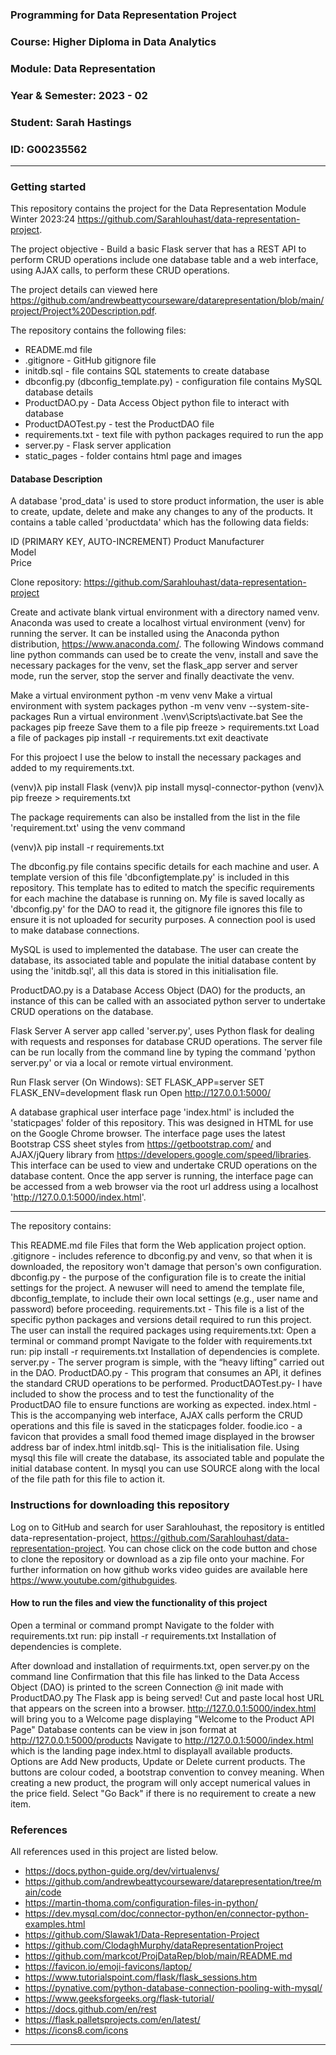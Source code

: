 ### Programming for Data Representation Project
### Course: Higher Diploma in Data Analytics
### Module: Data Representation
### Year & Semester: 2023 - 02
### Student: Sarah Hastings
### ID: G00235562

***

### Getting started
This repository contains the project for the Data Representation Module Winter 2023:24 https://github.com/Sarahlouhast/data-representation-project.

The project objective - Build a basic Flask server that has a REST API to perform CRUD operations include one database table and a web interface, using AJAX calls, to perform these CRUD operations.

The project details can viewed here https://github.com/andrewbeattycourseware/datarepresentation/blob/main/project/Project%20Description.pdf.

The repository contains the following files:
* README.md file
* .gitignore - GitHub gitignore file
* initdb.sql - file contains SQL statements to create database
* dbconfig.py (dbconfig_template.py) - configuration file contains MySQL database details
* ProductDAO.py - Data Access Object python file to interact with database
* ProductDAOTest.py - test the ProductDAO file
* requirements.txt - text file with python packages required to run the app
* server.py - Flask server application
* static_pages - folder contains html page and images


#### Database Description
A database 'prod_data' is used to store product information, the user is able to create, update, delete and make any changes to any of the products. It contains a table called 'productdata' which has the following data fields:

ID (PRIMARY KEY, AUTO-INCREMENT)
Product
Manufacturer        
Model            
Price

Clone repository: https://github.com/Sarahlouhast/data-representation-project

Create and activate blank virtual environment with a directory named venv. Anaconda was used to create a localhost virtual environment (venv) for running the server. It can be installed using the Anaconda python distribution, https://www.anaconda.com/. The following Windows command line python commands can used be to create the venv, install and save the necessary packages for the venv, set the flask_app server and server mode, run the server, stop the server and finally deactivate the venv.

Make a virtual environment  	python -m venv venv
Make a virtual environment with system packages 	python -m venv venv --system-site-packages
Run a virtual environment	 .\venv\Scripts\activate.bat
See the packages	pip freeze
Save them to a file 	pip freeze > requirements.txt
Load a file of packages 	pip install -r requirements.txt
exit	deactivate

For this projoect I use the below to install the necessary packages and added to my requirements.txt.

(venv)λ pip install Flask
(venv)λ pip install mysql-connector-python
(venv)λ pip freeze > requirements.txt

The package requirements can also be installed from the list in the file 'requirement.txt' using the venv command

(venv)λ pip install -r requirements.txt

The dbconfig.py file contains specific details for each machine and user. A template version of this file 'dbconfigtemplate.py' is included in this repository. This template has to edited to match the specific requirements for each machine the database is running on. My file is saved locally as 'dbconfig.py' for the DAO to read it, the gitignore file ignores this file to ensure it is not uploaded for security purposes. A connection pool is used to make database connections.

MySQL is used to implemented the database. The user can create the database, its associated table and populate the initial database content by using the 'initdb.sql', all this data is stored in this initialisation file.

ProductDAO.py is a Database Access Object (DAO) for the products, an instance of this can be called with an associated python server to undertake CRUD operations on the database. 

Flask Server 
A server app called 'server.py', uses Python flask for dealing with requests and responses for database CRUD operations. The server file can be run locally from the command line by typing the command 'python server.py' or via a local or remote virtual environment.

Run Flask server (On Windows):
SET FLASK_APP=server
SET FLASK_ENV=development
flask run
Open http://127.0.0.1:5000/ 

A database graphical user interface page 'index.html' is included the 'staticpages' folder of this repository. This was designed in HTML for use on the Google Chrome browser. The interface page uses the latest Bootstrap CSS sheet styles from https://getbootstrap.com/ and AJAX/jQuery library from https://developers.google.com/speed/libraries. This interface can be used to view and undertake CRUD operations on the database content. Once the app server is running, the interface page can be accessed from a web browser via the root url address using a localhost 'http://127.0.0.1:5000/index.html'.




_________________

The repository contains:

This README.md file
Files that form the Web application project option.
.gitignore - includes reference to dbconfig.py and venv, so that when it is downloaded, the repository won't damage that person's own configuration.
dbconfig.py - the purpose of the configuration file is to create the initial settings for the project. A newuser will need to amend the template file, dbconfig_template, to include their own local settings (e.g., user name and password) before proceeding.
requirements.txt - This file is a list of the specific python packages and versions detail required to run this project. The user can install the required packages using requirements.txt:
Open a terminal or command prompt
Navigate to the folder with requirements.txt
run: pip install -r requirements.txt
Installation of dependencies is complete.
server.py - The server program is simple, with the “heavy lifting” carried out in the DAO.
ProductDAO.py - This program that consumes an API, it defines the standard CRUD operations to be performed.
ProductDAOTest.py- I have included to show the process and to test the functionality of the ProductDAO file to ensure functions are working as expected.
index.html - This is the accompanying web interface, AJAX calls perform the CRUD operations and this file is saved in the staticpages folder.
foodie.ico - a favicon that provides a small food themed image displayed in the browser address bar of index.html 
initdb.sql- This is the initialisation file. Using mysql this file will create the database, its associated table and populate the initial database content. In mysql you can use SOURCE along with the local of the file path for this file to action it.


### Instructions for downloading this repository
Log on to GitHub and search for user Sarahlouhast, the repository is entitled data-representation-project, https://github.com/Sarahlouhast/data-representation-project. You can chose click on the code button and chose to clone the repository or download as a zip file onto your machine. For further information on how github works video guides are available here https://www.youtube.com/githubguides.

#### How to run the files and view the functionality of this project

Open a terminal or command prompt
Navigate to the folder with requirements.txt
run: pip install -r requirements.txt
Installation of dependencies is complete.

After download and installation of requirments.txt, open server.py on the command line
Confirmation that this file has linked to the Data Access Object (DAO) is printed to the screen
Connection @ init made with ProductDAO.py
The Flask app is being served!
Cut and paste local host URL that appears on the screen into a browser.
http://127.0.0.1:5000/index.html will bring you to a Welcome page displaying "Welcome to the Product API Page"
Database contents can be view in json format at http://127.0.0.1:5000/products
Navigate to http://127.0.0.1:5000/index.html which is the landing page index.html to displayall available products. 
Options are Add New products, Update or Delete current products.
The buttons are colour coded, a bootstrap convention to convey meaning.
When creating a new product, the program will only accept numerical values in the price field.
Select "Go Back" if there is no requirement to create a new item.

### References
All references used in this project are listed below.

* https://docs.python-guide.org/dev/virtualenvs/
* https://github.com/andrewbeattycourseware/datarepresentation/tree/main/code
* https://martin-thoma.com/configuration-files-in-python/
* https://dev.mysql.com/doc/connector-python/en/connector-python-examples.html
* https://github.com/Slawak1/Data-Representation-Project
* https://github.com/ClodaghMurphy/dataRepresentationProject
* https://github.com/markcot/ProjDataRep/blob/main/README.md
* https://favicon.io/emoji-favicons/laptop/
* https://www.tutorialspoint.com/flask/flask_sessions.htm
* https://pynative.com/python-database-connection-pooling-with-mysql/
* https://www.geeksforgeeks.org/flask-tutorial/
* https://docs.github.com/en/rest
* https://flask.palletsprojects.com/en/latest/
* https://icons8.com/icons

***
